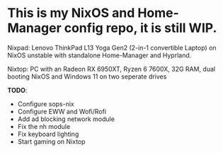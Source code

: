 # This is my NixOS and Home-Manager config repo, it is still WIP.

Nixpad: Lenovo ThinkPad L13 Yoga Gen2 (2-in-1 convertible Laptop) on NixOS unstable with standalone Home-Manager and Hyprland.

Nixtop: PC with an Radeon RX 6950XT, Ryzen 6 7600X, 32G RAM, dual booting NixOS and Windows 11 on two seperate drives

**TODO**:
- Configure sops-nix
- Configure EWW and Wofi/Rofi
- Add ad blocking network module
- Fix the nh module
- Fix keyboard lighting
- Start gaming on Nixtop
